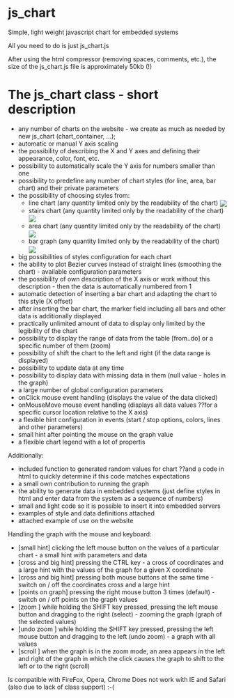 
# js_chart
Simple, light weight javascript chart for embedded systems

All you need to do is just js_chart.js

After using the html compressor (removing spaces, comments, etc.), 
the size of the js_chart.js file is approximately 50kb (!)

The js_chart class - short description
===========================================
  - any number of charts on the website - we create as much as needed by new js_chart (chart_container, ...);
  - automatic or manual Y axis scaling
  - the possibility of describing the X and Y axes and defining their appearance, color, font, etc.
  - possibility to automatically scale the Y axis for numbers smaller than one
  - possibility to predefine any number of chart styles (for line, area, bar chart) and their private parameters
  - the possibility of choosing styles from: 
      - line   chart (any quantity limited only by the readability of the chart)
<a href="https://user-images.githubusercontent.com/33321284/55556723-8547fe00-56e8-11e9-84b4-5f5816c59adf.png"><img src="https://user-images.githubusercontent.com/33321284/55556723-8547fe00-56e8-11e9-84b4-5f5816c59adf.png" align="center"  ></a>      
      - stairs chart (any quantity limited only by the readability of the chart)
<a href="https://user-images.githubusercontent.com/33321284/55556855-d22bd480-56e8-11e9-9053-244494867aee.png"><img src="https://user-images.githubusercontent.com/33321284/55556855-d22bd480-56e8-11e9-9053-244494867aee.png" align="center"  ></a>      
      - area   chart (any quantity limited only by the readability of the chart)
<a href="https://user-images.githubusercontent.com/33321284/55556565-3601cd80-56e8-11e9-9f2d-fcd1eda22396.png"><img src="https://user-images.githubusercontent.com/33321284/55556565-3601cd80-56e8-11e9-9f2d-fcd1eda22396.png" align="center"  ></a>      
      - bar    graph (any quantity limited only by the readability of the chart)
<a href="https://user-images.githubusercontent.com/33321284/55556799-ad376180-56e8-11e9-832e-5d7d38abb41e.png"><img src="https://user-images.githubusercontent.com/33321284/55556799-ad376180-56e8-11e9-832e-5d7d38abb41e.png" align="center"  ></a>      
  - big possibilities of styles configuration for each chart
  - the ability to plot Bezier curves instead of straight lines (smoothing the chart) - available configuration parameters
  - the possibility of own description of the X axis or work without this description - then the data is automatically numbered from 1
  - automatic detection of inserting a bar chart and adapting the chart to this style (X offset)
  - after inserting the bar chart, the marker field including all bars and other data is additionally displayed
  - practically unlimited amount of data to display only limited by the legibility of the chart
  - possibility to display the range of data from the table [from..do] or a specific number of them (zoom)
  - possibility of shift the chart to the left and right (if the data range is displayed)
  - possibility to update data at any time
  - possibility to display data with missing data in them (null value - holes in the graph)
  - a large number of global configuration parameters
  - onClick mouse event handling (displays the value of the data clicked)
  - onMouseMove mouse event handling (displays all data values ??for a specific cursor location relative to the X axis)
  - a flexible hint configuration in events (start / stop options, colors, lines and other parameters)
  - small hint after pointing the mouse on the graph value
  - a flexible chart legend with a lot of propertis

  Additionally:
  - included function to generated random values for chart ??and a code in html to quickly determine if this code matches expectations
  - a small own contribution to running the graph
  - the ability to generate data in embedded systems (just define styles in html and enter data from the system as a sequence of numbers)
  - small and light code so it is possible to insert it into embedded servers
  - examples of style and data definitions attached
  - attached example of use on the website
  
  Handling the graph with the mouse and keyboard:
  - [small hint] clicking the left mouse button on the values of a particular chart - a small hint with parameters and data
  - [cross and big hint] pressing the CTRL key - a cross of coordinates and a large hint with the values of the graph for a given X coordinate
  - [cross and big hint] pressing both mouse buttons at the same time - switch on / off the coordinates cross and a large hint
  - [points on graph] pressing the right mouse button 3 times (default) - switch on / off points on the graph values
  - [zoom      ] while holding the SHIFT key pressed, pressing the left mouse button and dragging to the right (select) - zooming the graph (graph of the selected values)
  - [undo zoom ] while holding the SHIFT key pressed, pressing the left mouse button and dragging to the left (undo zoom) - a graph with all values
  - [scroll    ] when the graph is in the zoom mode, an area appears in the left and right of the graph in which the click causes the graph to shift to the left or to the right (scroll)

  Is compatible with FireFox, Opera, Chrome
  Does not work with IE and Safari (also due to lack of class support) :-(
	
